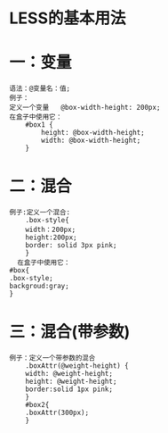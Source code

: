 # LESS的基本用法
# 一：变量
	语法：@变量名：值;
	例子：
	定义一个变量   @box-width-height: 200px;
	在盒子中使用它：
		#box1 {
			height: @box-width-height;
			width: @box-width-height;
		}

# 二：混合
	例子:定义一个混合:
		.box-style{
		width：200px;
		height:200px;
		border: solid 3px pink;
		}
      在盒子中使用它：
    #box{
    .box-style;
    backgroud:gray;
    }

# 三：混合(带参数)
	例子：定义一个带参数的混合
		.boxAttr(@weight-height) {
		width: @weight-height;
		height: @weight-height;
		border:solid 1px pink;
		}
		#box2{
		.boxAttr(300px);
		}

